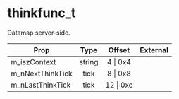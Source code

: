 # thinkfunc_t
Datamap server-side.

|Prop|Type|Offset|External|
|---|:-:|:-:|--:|
|m_iszContext|string|4 \| 0x4||
|m_nNextThinkTick|tick|8 \| 0x8||
|m_nLastThinkTick|tick|12 \| 0xc||
